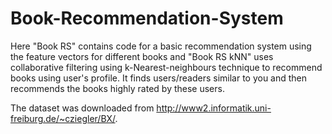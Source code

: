 # Book-Recommendation-System
Here "Book RS" contains code for a basic recommendation system using the feature vectors for different books 
and "Book RS kNN" uses collaborative filtering using k-Nearest-neighbours technique to recommend books using user's profile.
It finds users/readers similar to you and then recommends the books highly rated by these users. 

The dataset was downloaded from http://www2.informatik.uni-freiburg.de/~cziegler/BX/. 
